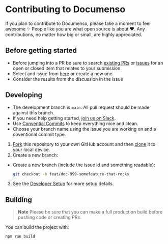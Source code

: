 # Contributing to Documenso

If you plan to contribute to Documenso, please take a moment to feel awesome ✨ People like you are what open source is about ♥. Any contributions, no matter how big or small, are highly appreciated.

## Before getting started

- Before jumping into a PR be sure to search [existing PRs](https://github.com/documenso/documenso/pulls) or [issues](https://github.com/documenso/documenso/issues) for an open or closed item that relates to your submission.
- Select and issue from [here](https://github.com/documenso/documenso/issues) or create a new one
- Consider the results from the discussion in the issue

## Developing

- The development branch is <code>main</code>. All pull request should be made against this branch.
- If you need help getting started, [join us on Slack](https://documen.so/slack).
- Use [Convential Commits](https://www.conventionalcommits.org/) to keep everything nice and clean.
- Choose your branch name using the issue you are working on and a coventional commit type.

1. [Fork](https://help.github.com/articles/fork-a-repo/) this repository to your
   own GitHub account and then
   [clone](https://help.github.com/articles/cloning-a-repository/) it to your local device.
2. Create a new branch:

- Create a new branch (include the issue id and something readable):

  ```sh
  git checkout -b feat/doc-999-somefeature-that-rocks
  ```

3. See the [Developer Setup](https://github.com/documenso/documenso/blob/main/README.md#developer-setup) for more setup details.

## Building

> **Note**
> Please be sure that you can make a full production build before pushing code or creating PRs.

You can build the project with:

```bash
npm run build
```
